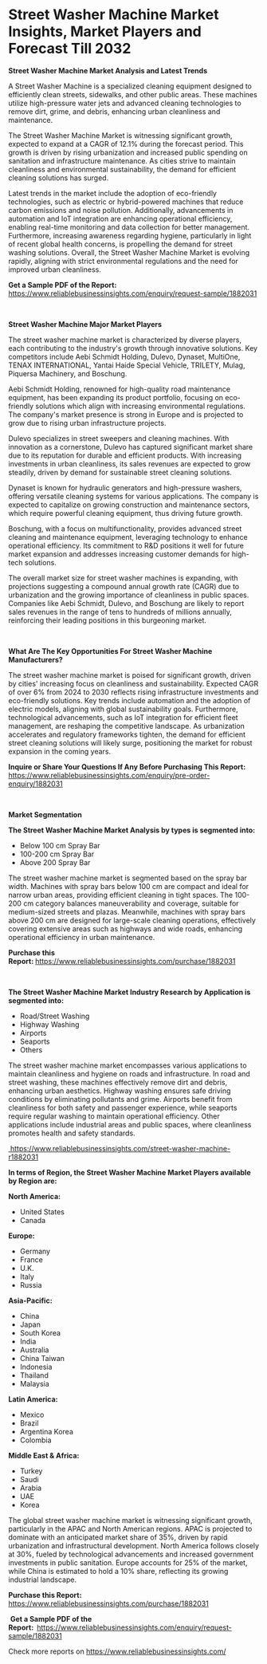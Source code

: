 <p><h1>Street Washer Machine Market Insights, Market Players and Forecast Till 2032</h1></p><p><strong>Street Washer Machine Market Analysis and Latest Trends</strong></p>
<p><p>A Street Washer Machine is a specialized cleaning equipment designed to efficiently clean streets, sidewalks, and other public areas. These machines utilize high-pressure water jets and advanced cleaning technologies to remove dirt, grime, and debris, enhancing urban cleanliness and maintenance.</p><p>The Street Washer Machine Market is witnessing significant growth, expected to expand at a CAGR of 12.1% during the forecast period. This growth is driven by rising urbanization and increased public spending on sanitation and infrastructure maintenance. As cities strive to maintain cleanliness and environmental sustainability, the demand for efficient cleaning solutions has surged.</p><p>Latest trends in the market include the adoption of eco-friendly technologies, such as electric or hybrid-powered machines that reduce carbon emissions and noise pollution. Additionally, advancements in automation and IoT integration are enhancing operational efficiency, enabling real-time monitoring and data collection for better management. Furthermore, increasing awareness regarding hygiene, particularly in light of recent global health concerns, is propelling the demand for street washing solutions. Overall, the Street Washer Machine Market is evolving rapidly, aligning with strict environmental regulations and the need for improved urban cleanliness.</p></p>
<p><strong>Get a Sample PDF of the Report:&nbsp;</strong> <a href="https://www.reliablebusinessinsights.com/enquiry/request-sample/1882031?utm_campaign=2253&utm_medium=2&utm_source=Github&utm_content=ia&utm_term=10042025&utm_id=street-washer-machine">https://www.reliablebusinessinsights.com/enquiry/request-sample/1882031</a></p>
<p>&nbsp;</p>
<p><strong>Street Washer Machine Major Market Players</strong></p>
<p><p>The street washer machine market is characterized by diverse players, each contributing to the industry's growth through innovative solutions. Key competitors include Aebi Schmidt Holding, Dulevo, Dynaset, MultiOne, TENAX INTERNATIONAL, Yantai Haide Special Vehicle, TRILETY, Mulag, Piquersa Machinery, and Boschung.</p><p>Aebi Schmidt Holding, renowned for high-quality road maintenance equipment, has been expanding its product portfolio, focusing on eco-friendly solutions which align with increasing environmental regulations. The company's market presence is strong in Europe and is projected to grow due to rising urban infrastructure projects.</p><p>Dulevo specializes in street sweepers and cleaning machines. With innovation as a cornerstone, Dulevo has captured significant market share due to its reputation for durable and efficient products. With increasing investments in urban cleanliness, its sales revenues are expected to grow steadily, driven by demand for sustainable street cleaning solutions.</p><p>Dynaset is known for hydraulic generators and high-pressure washers, offering versatile cleaning systems for various applications. The company is expected to capitalize on growing construction and maintenance sectors, which require powerful cleaning equipment, thus driving future growth.</p><p>Boschung, with a focus on multifunctionality, provides advanced street cleaning and maintenance equipment, leveraging technology to enhance operational efficiency. Its commitment to R&D positions it well for future market expansion and addresses increasing customer demands for high-tech solutions.</p><p>The overall market size for street washer machines is expanding, with projections suggesting a compound annual growth rate (CAGR) due to urbanization and the growing importance of cleanliness in public spaces. Companies like Aebi Schmidt, Dulevo, and Boschung are likely to report sales revenues in the range of tens to hundreds of millions annually, reinforcing their leading positions in this burgeoning market.</p></p>
<p>&nbsp;</p>
<p><strong>What Are The Key Opportunities For Street Washer Machine Manufacturers?</strong></p>
<p><p>The street washer machine market is poised for significant growth, driven by cities' increasing focus on cleanliness and sustainability. Expected CAGR of over 6% from 2024 to 2030 reflects rising infrastructure investments and eco-friendly solutions. Key trends include automation and the adoption of electric models, aligning with global sustainability goals. Furthermore, technological advancements, such as IoT integration for efficient fleet management, are reshaping the competitive landscape. As urbanization accelerates and regulatory frameworks tighten, the demand for efficient street cleaning solutions will likely surge, positioning the market for robust expansion in the coming years.</p></p>
<p><strong>Inquire or Share Your Questions If Any Before Purchasing This Report:</strong> <a href="https://www.reliablebusinessinsights.com/enquiry/pre-order-enquiry/1882031?utm_campaign=2253&utm_medium=2&utm_source=Github&utm_content=ia&utm_term=10042025&utm_id=street-washer-machine">https://www.reliablebusinessinsights.com/enquiry/pre-order-enquiry/1882031</a></p>
<p>&nbsp;</p>
<p><strong>Market Segmentation</strong></p>
<p><strong>The Street Washer Machine Market Analysis by types is segmented into:</strong></p>
<p><ul><li>Below 100 cm Spray Bar</li><li>100-200 cm Spray Bar</li><li>Above 200 Spray Bar</li></ul></p>
<p><p>The street washer machine market is segmented based on the spray bar width. Machines with spray bars below 100 cm are compact and ideal for narrow urban areas, providing efficient cleaning in tight spaces. The 100-200 cm category balances maneuverability and coverage, suitable for medium-sized streets and plazas. Meanwhile, machines with spray bars above 200 cm are designed for large-scale cleaning operations, effectively covering extensive areas such as highways and wide roads, enhancing operational efficiency in urban maintenance.</p></p>
<p><strong>Purchase this Report:&nbsp;</strong><a href="https://www.reliablebusinessinsights.com/purchase/1882031?utm_campaign=2253&utm_medium=2&utm_source=Github&utm_content=ia&utm_term=10042025&utm_id=street-washer-machine">https://www.reliablebusinessinsights.com/purchase/1882031</a></p>
<p>&nbsp;</p>
<p><strong>The Street Washer Machine Market Industry Research by Application is segmented into:</strong></p>
<p><ul><li>Road/Street Washing</li><li>Highway Washing</li><li>Airports</li><li>Seaports</li><li>Others</li></ul></p>
<p><p>The street washer machine market encompasses various applications to maintain cleanliness and hygiene on roads and infrastructure. In road and street washing, these machines effectively remove dirt and debris, enhancing urban aesthetics. Highway washing ensures safe driving conditions by eliminating pollutants and grime. Airports benefit from cleanliness for both safety and passenger experience, while seaports require regular washing to maintain operational efficiency. Other applications include industrial areas and public spaces, where cleanliness promotes health and safety standards.</p></p>
<p><a href="https://www.reliablebusinessinsights.com/street-washer-machine-r1882031?utm_campaign=2253&utm_medium=2&utm_source=Github&utm_content=ia&utm_term=10042025&utm_id=street-washer-machine">&nbsp;https://www.reliablebusinessinsights.com/street-washer-machine-r1882031</a></p>
<p><strong>In terms of Region, the Street Washer Machine Market Players available by Region are:</strong></p>
<p>
    <p> <strong> North America: </strong>
        <ul>
            <li>United States</li>
            <li>Canada</li>
        </ul>
        </p> 
    <p> <strong> Europe: </strong>
        <ul>
            <li>Germany</li>
            <li>France</li>
            <li>U.K.</li>
            <li>Italy</li>
            <li>Russia</li>
        </ul>
        </p> 
    <p> <strong> Asia-Pacific: </strong>
        <ul>
            <li>China</li>
            <li>Japan</li>
            <li>South Korea</li>
            <li>India</li>
            <li>Australia</li>
            <li>China Taiwan</li>
            <li>Indonesia</li>
            <li>Thailand</li>
            <li>Malaysia</li>
        </ul>
        </p> 
    <p> <strong> Latin America: </strong>
        <ul>
            <li>Mexico</li>
            <li>Brazil</li>
            <li>Argentina Korea</li>
            <li>Colombia</li>
        </ul>
        </p> 
    <p> <strong> Middle East & Africa: </strong>
        <ul>
            <li>Turkey</li>
            <li>Saudi</li>
            <li>Arabia</li>
            <li>UAE</li>
            <li>Korea</li>
        </ul>
    </p>
    </p>
<p><p>The global street washer machine market is witnessing significant growth, particularly in the APAC and North American regions. APAC is projected to dominate with an anticipated market share of 35%, driven by rapid urbanization and infrastructural development. North America follows closely at 30%, fueled by technological advancements and increased government investments in public sanitation. Europe accounts for 25% of the market, while China is estimated to hold a 10% share, reflecting its growing industrial landscape.</p></p>
<p><strong>Purchase this Report: </strong><a href="https://www.reliablebusinessinsights.com/purchase/1882031?utm_campaign=2253&utm_medium=2&utm_source=Github&utm_content=ia&utm_term=10042025&utm_id=street-washer-machine">https://www.reliablebusinessinsights.com/purchase/1882031</a></p>
<p>&nbsp;<strong>Get a Sample PDF of the Report:&nbsp;&nbsp;</strong><a href="https://www.reliablebusinessinsights.com/enquiry/request-sample/1882031?utm_campaign=2253&utm_medium=2&utm_source=Github&utm_content=ia&utm_term=10042025&utm_id=street-washer-machine">https://www.reliablebusinessinsights.com/enquiry/request-sample/1882031</a></p>
<p><strong></strong></p>
<p>Check more reports on <a href="https://www.reliablebusinessinsights.com/?utm_campaign=2253&utm_medium=2&utm_source=Github&utm_content=ia&utm_term=10042025&utm_id=street-washer-machine">https://www.reliablebusinessinsights.com/</a></p>
